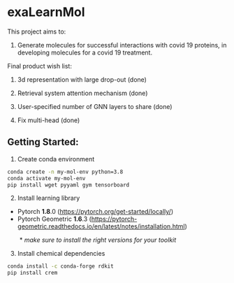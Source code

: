 # exaLearnMol

This project aims to:

1. Generate molecules for successful interactions with covid 19 proteins, in developing molecules for a covid 19 treatment.

Final product wish list:

1. 3d representation with large drop-out (done)

2. Retrieval system attention mechanism (done)

3. User-specified number of GNN layers to share (done)

4. Fix multi-head (done)

## Getting Started:
1. Create conda environment
```bash
conda create -n my-mol-env python=3.8
conda activate my-mol-env
pip install wget pyyaml gym tensorboard
```
2. Install learning library
- Pytorch **1.8**.0 (https://pytorch.org/get-started/locally/)
- Pytorch Geometric **1.6**.3 (https://pytorch-geometric.readthedocs.io/en/latest/notes/installation.html)

  \* *make sure to install the right versions for your toolkit*

3. Install chemical dependencies
```bash
conda install -c conda-forge rdkit
pip install crem
```
